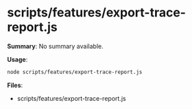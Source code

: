 # scripts/features/export-trace-report.js

**Summary**: No summary available.

**Usage**:

```bash
node scripts/features/export-trace-report.js
```

**Files**:
- scripts/features/export-trace-report.js
